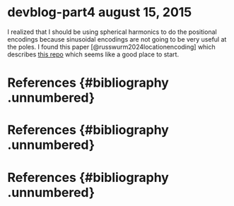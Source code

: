 # devblog-part4 august 15, 2015

I realized that I should be using spherical harmonics to do the
positional encodings because sinusoidal encodings are not going to be
very useful at the poles. I found this paper
[@russwurm2024locationencoding] which describes [this
repo](https://github.com/MarcCoru/locationencoder) which seems like a
good place to start.

# References {#bibliography .unnumbered}

# References {#bibliography .unnumbered}

# References {#bibliography .unnumbered}
